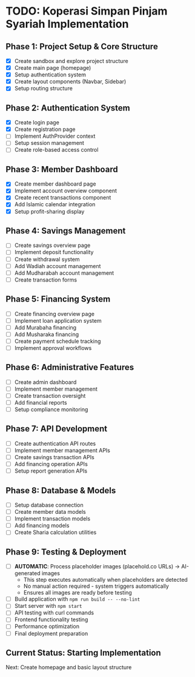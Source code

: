 # TODO: Koperasi Simpan Pinjam Syariah Implementation

## Phase 1: Project Setup & Core Structure
- [x] Create sandbox and explore project structure
- [x] Create main page (homepage)
- [x] Setup authentication system
- [x] Create layout components (Navbar, Sidebar)
- [x] Setup routing structure

## Phase 2: Authentication System
- [x] Create login page
- [x] Create registration page
- [ ] Implement AuthProvider context
- [ ] Setup session management
- [ ] Create role-based access control

## Phase 3: Member Dashboard
- [x] Create member dashboard page
- [x] Implement account overview component
- [x] Create recent transactions component
- [x] Add Islamic calendar integration
- [x] Setup profit-sharing display

## Phase 4: Savings Management
- [ ] Create savings overview page
- [ ] Implement deposit functionality
- [ ] Create withdrawal system
- [ ] Add Wadiah account management
- [ ] Add Mudharabah account management
- [ ] Create transaction forms

## Phase 5: Financing System
- [ ] Create financing overview page
- [ ] Implement loan application system
- [ ] Add Murabaha financing
- [ ] Add Musharaka financing
- [ ] Create payment schedule tracking
- [ ] Implement approval workflows

## Phase 6: Administrative Features
- [ ] Create admin dashboard
- [ ] Implement member management
- [ ] Create transaction oversight
- [ ] Add financial reports
- [ ] Setup compliance monitoring

## Phase 7: API Development
- [ ] Create authentication API routes
- [ ] Implement member management APIs
- [ ] Create savings transaction APIs
- [ ] Add financing operation APIs
- [ ] Setup report generation APIs

## Phase 8: Database & Models
- [ ] Setup database connection
- [ ] Create member data models
- [ ] Implement transaction models
- [ ] Add financing models
- [ ] Create Sharia calculation utilities

## Phase 9: Testing & Deployment
- [ ] **AUTOMATIC**: Process placeholder images (placehold.co URLs) → AI-generated images
  - This step executes automatically when placeholders are detected
  - No manual action required - system triggers automatically
  - Ensures all images are ready before testing
- [ ] Build application with `npm run build -- --no-lint`
- [ ] Start server with `npm start`
- [ ] API testing with curl commands
- [ ] Frontend functionality testing
- [ ] Performance optimization
- [ ] Final deployment preparation

## Current Status: Starting Implementation
Next: Create homepage and basic layout structure